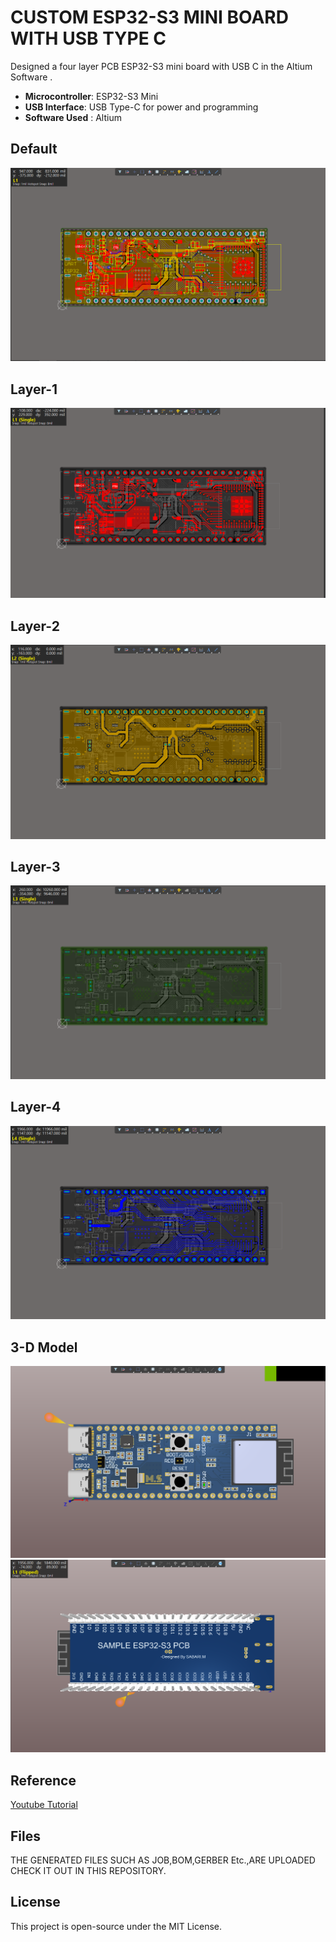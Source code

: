 
# CUSTOM ESP32-S3 MINI BOARD WITH USB TYPE C

Designed a four layer PCB ESP32-S3 mini board with USB C in the Altium Software . 
- **Microcontroller**: ESP32-S3 Mini
- **USB Interface**: USB Type-C for power and programming
- **Software Used** : Altium

## Default
![example](PCB.png)

## Layer-1
![example](LAYER-1.png)

## Layer-2
![example](LAYER-2.png)

## Layer-3
![example](LAYER-3.png)

## Layer-4
![example](LAYER-4.png)

## 3-D Model
![example](3-D.png)
![example](https://github.com/Sabari-M-BE-ECE/CUSTOM_ESP32_S3_MINI/blob/main/3-D%20FILPPED.png)

## Reference
[Youtube Tutorial](https://youtu.be/KWIzhbQaZZk?feature=shared)

## Files
THE GENERATED FILES SUCH AS JOB,BOM,GERBER Etc.,ARE UPLOADED CHECK IT OUT IN THIS REPOSITORY.

## License
This project is open-source under the MIT License.

